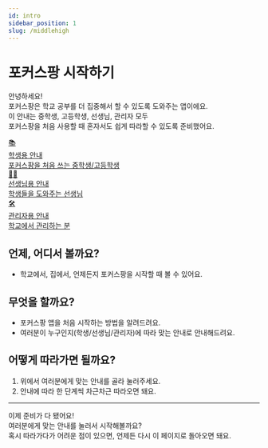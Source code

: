 ```yaml
---
id: intro
sidebar_position: 1
slug: /middlehigh
---
```


# 포커스팡 시작하기

안녕하세요!  
포커스팡은 학교 공부를 더 집중해서 할 수 있도록 도와주는 앱이에요.  
이 안내는 중학생, 고등학생, 선생님, 관리자 모두  
포커스팡을 처음 사용할 때 혼자서도 쉽게 따라할 수 있도록 준비했어요.

<!-- 카드형 안내: HTML/CSS만 사용, JSX style prop 사용 금지 -->
<div class="fp-card-container fp-card-blue">
  <a class="fp-card" href="/docs/middlehigh/student-guide">
    <div class="fp-card-icon">📚</div>
    <div class="fp-card-title">학생용 안내</div>
    <div class="fp-card-desc">포커스팡을 처음 쓰는 중학생/고등학생</div>
  </a>
  <a class="fp-card" href="/docs/middlehigh/teacher-guide">
    <div class="fp-card-icon">👩‍🏫</div>
    <div class="fp-card-title">선생님용 안내</div>
    <div class="fp-card-desc">학생들을 도와주는 선생님</div>
  </a>
  <a class="fp-card" href="/docs/middlehigh/admin-guide">
    <div class="fp-card-icon">🛠️</div>
    <div class="fp-card-title">관리자용 안내</div>
    <div class="fp-card-desc">학교에서 관리하는 분</div>
  </a>
</div>

## 언제, 어디서 볼까요?
- 학교에서, 집에서, 언제든지 포커스팡을 시작할 때 볼 수 있어요.

## 무엇을 할까요?
- 포커스팡 앱을 처음 시작하는 방법을 알려드려요.
- 여러분이 누구인지(학생/선생님/관리자)에 따라 맞는 안내로 안내해드려요.

## 어떻게 따라가면 될까요?
1. 위에서 여러분에게 맞는 안내를 골라 눌러주세요.
2. 안내에 따라 한 단계씩 차근차근 따라오면 돼요.

---

이제 준비가 다 됐어요!  
여러분에게 맞는 안내를 눌러서 시작해볼까요?  
혹시 따라가다가 어려운 점이 있으면, 언제든 다시 이 페이지로 돌아오면 돼요.
